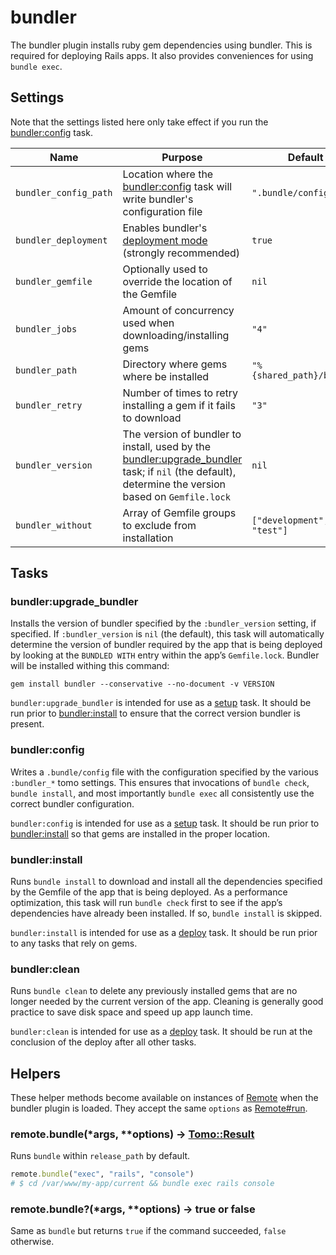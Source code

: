 # bundler

The bundler plugin installs ruby gem dependencies using bundler. This is required for deploying Rails apps. It also provides conveniences for using `bundle exec`.

## Settings

Note that the settings listed here only take effect if you run the [bundler:config](#bundlerconfig) task.

| Name                  | Purpose                                                                                                                                                                       | Default                   |
| --------------------- | ----------------------------------------------------------------------------------------------------------------------------------------------------------------------------- | ------------------------- |
| `bundler_config_path` | Location where the [bundler:config](#bundlerconfig) task will write bundler's configuration file                                                                              | `".bundle/config"`        |
| `bundler_deployment`  | Enables bundler's [deployment mode](https://bundler.io/v2.0/man/bundle-install.1.html#DEPLOYMENT-MODE) (strongly recommended)                                                 | `true`                    |
| `bundler_gemfile`     | Optionally used to override the location of the Gemfile                                                                                                                       | `nil`                     |
| `bundler_jobs`        | Amount of concurrency used when downloading/installing gems                                                                                                                   | `"4"`                     |
| `bundler_path`        | Directory where gems where be installed                                                                                                                                       | `"%{shared_path}/bundle"` |
| `bundler_retry`       | Number of times to retry installing a gem if it fails to download                                                                                                             | `"3"`                     |
| `bundler_version`     | The version of bundler to install, used by the [bundler:upgrade_bundler](#bundlerupgrade_bundler) task; if `nil` (the default), determine the version based on `Gemfile.lock` | `nil`                     |
| `bundler_without`     | Array of Gemfile groups to exclude from installation                                                                                                                          | `["development", "test"]` |

## Tasks

### bundler:upgrade_bundler

Installs the version of bundler specified by the `:bundler_version` setting, if specified. If `:bundler_version` is `nil` (the default), this task will automatically determine the version of bundler required by the app that is being deployed by looking at the `BUNDLED WITH` entry within the app’s `Gemfile.lock`. Bundler will be installed withing this command:

```
gem install bundler --conservative --no-document -v VERSION
```

`bundler:upgrade_bundler` is intended for use as a [setup](../commands/setup.md) task. It should be run prior to [bundler:install](#bundlerinstall) to ensure that the correct version bundler is present.

### bundler:config

Writes a `.bundle/config` file with the configuration specified by the various `:bundler_*` tomo settings. This ensures that invocations of `bundle check`, `bundle install`, and most importantly `bundle exec` all consistently use the correct bundler configuration.

`bundler:config` is intended for use as a [setup](../commands/setup.md) task. It should be run prior to [bundler:install](#bundlerinstall) so that gems are installed in the proper location.

### bundler:install

Runs `bundle install` to download and install all the dependencies specified by the Gemfile of the app that is being deployed. As a performance optimization, this task will run `bundle check` first to see if the app’s dependencies have already been installed. If so, `bundle install` is skipped.

`bundler:install` is intended for use as a [deploy](../commands/deploy.md) task. It should be run prior to any tasks that rely on gems.

### bundler:clean

Runs `bundle clean` to delete any previously installed gems that are no longer needed by the current version of the app. Cleaning is generally good practice to save disk space and speed up app launch time.

`bundler:clean` is intended for use as a [deploy](../commands/deploy.md) task. It should be run at the conclusion of the deploy after all other tasks.

## Helpers

These helper methods become available on instances of [Remote](../api/Remote.md) when the bundler plugin is loaded. They accept the same `options` as [Remote#run](../api/Remote.md#run42command-4242options-tomoresult).

### remote.bundle(\*args, \*\*options) → [Tomo::Result](../api/Result.md)

Runs `bundle` within `release_path` by default.

```ruby
remote.bundle("exec", "rails", "console")
# $ cd /var/www/my-app/current && bundle exec rails console
```

### remote.bundle?(\*args, \*\*options) → true or false

Same as `bundle` but returns `true` if the command succeeded, `false` otherwise.
